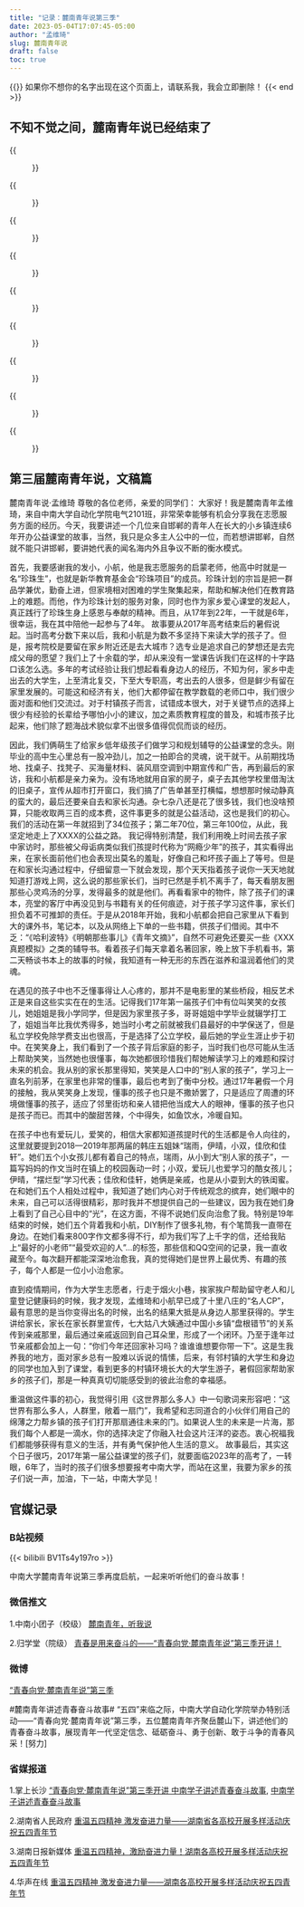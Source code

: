 ```yaml
---
title: "记录：麓南青年说第三季"
date: 2023-05-04T17:07:45-05:00
author: "孟维琦"
slug: 麓南青年说
draft: false
toc: true
---
```


{{<block class="caution" >}}
如果你不想你的名字出现在这个页面上，请联系我，我会立即删除！
{{< end >}}

## 不知不觉之间，麓南青年说已经结束了

<div class="row">
<div class="col-12 col-md-6 col-lg-4 item">
{{<figure src="/image/麓南青年说/1.jpg">}}
</div>

<div class="col-12 col-md-6 col-lg-4 item">
{{<figure src="/image/麓南青年说/2.jpg">}}
</div>

<div class="col-12 col-md-6 col-lg-4 item">
{{<figure src="/image/麓南青年说/3.jpg">}}
</div>

<div class="col-12 col-md-6 col-lg-4 item">
{{<figure src="/image/麓南青年说/4.jpg">}}
</div>

<div class="col-12 col-md-6 col-lg-4 item">
{{<figure src="/image/麓南青年说/5.jpg">}}
</div>

<div class="col-12 col-md-6 col-lg-4 item">
{{<figure src="/image/麓南青年说/6.jpg">}}
</div>

<div class="col-12 col-md-6 col-lg-4 item">
{{<figure src="/image/麓南青年说/7.jpg">}}
</div>

<div class="col-12 col-md-6 col-lg-4 item">
{{<figure src="/image/麓南青年说/8.jpg">}}
</div>

<div class="col-12 col-md-6 col-lg-4 item">
{{<figure src="/image/麓南青年说/9.jpg">}}
</div>
</div>


## 第三届麓南青年说，文稿篇

麓南青年说·孟维琦
尊敬的各位老师，亲爱的同学们：
大家好！我是麓南青年孟维琦，来自中南大学自动化学院电气2101班，非常荣幸能够有机会分享我在志愿服务方面的经历。今天，我要讲述一个几位来自邯郸的青年人在长大的小乡镇连续6年开办公益课堂的故事，当然，我只是众多主人公中的一位，而若想讲邯郸，自然就不能只讲邯郸，要讲她代表的闻名海内外且争议不断的衡水模式。

首先，我要感谢我的发小，小航，他是我志愿服务的启蒙老师，他高中时就是一名“珍珠生”，也就是新华教育基金会“珍珠项目”的成员。珍珠计划的宗旨是把一群品学兼优，勤奋上进，但家境相对困难的学生聚集起来，帮助和解决他们在教育路上的难题。而他，作为珍珠计划的服务对象，同时也作为家乡爱心课堂的发起人，真正践行了珍珠生身上感恩与奉献的精神。而且，从17年到22年，一干就是6年，很幸运，我在其中陪他一起参与了4年。
故事要从2017年高考结束后的暑假说起。当时高考分数下来以后，我和小航是为数不多坚持下来读大学的孩子了。但是，报考院校是要留在家乡附近还是去大城市？选专业是追求自己的梦想还是去完成父母的愿望？我们上了十余载的学，却从来没有一堂课告诉我们在这样的十字路口该怎么选。多年的考试经验让我们想起看看身边人的经历，不知为何，家乡中走出去的大学生，上至清北复交，下至大专职高，考出去的人很多，但是鲜少有留在家里发展的。可能这和经济有关，他们大都停留在教学数载的老师口中，我们很少面对面和他们交流过。对于村镇孩子而言，试错成本很大，对于关键节点的选择上很少有经验的长辈给予哪怕小小的建议，加之素质教育程度的普及，和城市孩子比起来，他们除了题海战术貌似拿不出很多值得侃侃而谈的经历。 

因此，我们俩萌生了给家乡低年级孩子们做学习和规划辅导的公益课堂的念头。刚毕业的高中生心里总有一股冲劲儿，加之一拍即合的灵魂，说干就干。从前期找场地、找桌子、找凳子、买海量材料、装风扇空调到中期宣传和广告，再到最后的家访，我和小航都是亲力亲为。没有场地就用自家的房子，桌子去其他学校里借淘汰的旧桌子，宣传从超市打开窗口，我们搞了广告单甚至打横幅，想想那时候动静真的蛮大的，最后还要亲自去和家长沟通。杂七杂八还是花了很多钱，我们也没啥预算，只能收取两三百的成本费，这件事更多的就是公益活动，这也是我们的初心。我们的活动在第一年就招到了34位孩子；第二年70位，第三年100位，从此，我坚定地走上了XXXX的公益之路。
我记得特别清楚，我们利用晚上时间去孩子家中家访时，那些被父母诟病类似我们孩提时代称为“网瘾少年”的孩子，其实看得出来，在家长面前他们也会表现出莫名的羞耻，好像自己和坏孩子画上了等号。但是在和家长沟通过程中，仔细留意一下就会发现，那个天天指着孩子说你一天天地就知道打游戏上网，这么说的那些家长们，当时已然是手机不离手了，每天看朋友圈那些心灵鸡汤的分享，发得最多的就是他们。再看看家中的物件，除了孩子们的课本，亮堂的客厅中再没见到与书籍有关的任何痕迹，对于孩子学习这件事，家长们担负着不可推卸的责任。于是从2018年开始，我和小航都会把自己家里从下看到大的课外书，笔记本，以及从网络上下单的一些书籍，供孩子们借阅。其中不乏：“《哈利波特》《明朝那些事儿》《青年文摘》”，自然不可避免还要买一些《XXX真题模拟》之类的辅导书。看着孩子们每天拿着名著回家，晚上放下手机看书，第二天畅谈书本上的故事的时候，我知道有一种无形的东西在滋养和温润着他们的灵魂。

在遇见的孩子中也不乏懂事得让人心疼的，那并不是电影里的某些桥段，相反艺术正是来自这些实实在在的生活。记得我们17年第一届孩子们中有位叫笑笑的女孩儿，她姐姐是我小学同学，但是因为家里孩子多，哥哥姐姐中学毕业就辍学打工了，姐姐当年比我优秀得多，她当时小考之前就被我们县最好的中学保送了，但是私立学校免除学费支出也很高，于是选择了公立学校，最后她的学业生涯止步于初中。在笑笑身上，我们看到了一个孩子背后家庭的影子，当时我们也尽可能从生活上帮助笑笑，当然她也很懂事，每次她都很珍惜我们帮她解读学习上的难题和探讨未来的机会。我从别的家长那里得知，笑笑是人口中的“别人家的孩子”，学习上一直名列前茅，在家里也非常的懂事，最后也考到了衡中分校。通过17年暑假一个月的接触，我从笑笑身上发现，懂事的孩子也只是不撒娇罢了，只是适应了周遭的环境做懂事的孩子，适应了邻里街坊和亲人错把他当成大人的眼神，懂事的孩子也只是孩子而已。而其中的酸甜苦辣，个中得失，如鱼饮水，冷暖自知。 

在孩子中也有爱玩儿，爱笑的，相信大家都知道孩提时代的生活都是令人向往的，这里就要提到2018—2019年那两届的韩庄五姐妹“瑞雨，伊晴，小双，佳欣和佳轩”。她们五个小女孩儿都有着自己的特点，瑞雨，从小到大“别人家的孩子”，一篇写妈妈的作文当时在镇上的校园轰动一时；小双，爱玩儿也爱学习的酷女孩儿；伊晴，“摆烂型”学习代表；佳欣和佳轩，她俩是亲戚，也是从小耍到大的铁闺蜜。在和她们五个人相处过程中，我知道了她们内心对于传统观念的摈弃，她们眼中的未来，自己可以活得很精彩，那时我并不想提供自己的一些建议，因为我在她们身上看到了自己心目中的“光”，在这方面，不得不说她们反向治愈了我。特别是19年结束的时候，她们五个背着我和小航，DIY制作了很多礼物，有个笔筒我一直带在身边。在她们看来800字作文都多得不行，却为我们写了上千字的信，还给我贴上“最好的小老师”“最受欢迎的人”…的标签，那些信和QQ空间的记录，我一直收藏至今。每次翻开都能深深地治愈我，真的觉得她们是世界上最优秀、有趣的孩子，每个人都是一位小小治愈家。 

直到疫情期间，作为大学生志愿者，行走于烟火小巷，挨家挨户帮助留守老人和儿童登记健康码的时候，我才发现，孟维琦和小航早已成了十里八庄的“名人CP”，最有意思的是当你变得出名的时候，出名的结果大抵是从身边人那里获得的。学生讲给家长，家长在家长群里宣传，七大姑八大姨通过中国小乡镇“盘根错节”的关系传到亲戚那里，最后通过亲戚返回到自己耳朵里，形成了一个闭环。乃至于逢年过节亲戚都会加上一句：“你们今年还回家补习吗？谁谁谁想要你带一下”。这是生我养我的地方，面对家乡总有一股难以诉说的情愫，后来，有邻村镇的大学生和身边的同学也加入到了课堂，看到更多的村镇环境长大的大学生游子，暑假回家帮助家乡的孩子们，那是一种真真切切能感受到的彼此治愈的幸福感。

重温做这件事的初心，我觉得引用《这世界那么多人》中一句歌词来形容吧：“这世界有那么多人，人群里，敞着一扇门”，我希望和志同道合的小伙伴们用自己的绵薄之力帮乡镇的孩子们打开那扇通往未来的门。如果说人生的未来是一片海，那我们每个人都是一滴水，你的选择决定了你融入社会这片汪洋的姿态。衷心祝福我们都能够获得有意义的生活，并有勇气保护他人生活的意义。
故事最后，其实这个日子很巧，2017年第一届公益课堂的孩子们，就要面临2023年的高考了，一转眼，6年了，当时的孩子们很多想要报考中南大学，而站在这里，我要为家乡的孩子们说一声，加油，下一站，中南大学见！


## 官媒记录

### B站视频
{{< bilibili BV1Ts4y197ro >}}

中南大学麓南青年说第三季再度启航，一起来听听他们的奋斗故事！

### 微信推文

1.中南小团子（校级）
[麓南青年，听我说](https://mp.weixin.qq.com/s/egPUR7i6KYMNTl4Hp4W4Rg)

2.归学堂（院级）
[青春是用来奋斗的——“青春向党·麓南青年说”第三季开讲！](https://mp.weixin.qq.com/s/PEg8n-WASts-eVd9_S1F8A)

### 微博

[“青春向党·麓南青年说”第三季](https://weibo.com/1871765890/MF10TadOc)

#麓南青年讲述青春奋斗故事# “五四”来临之际，中南大学自动化学院举办特别活动——“青春向党·麓南青年说”第三季，五位麓南青年齐聚岳麓山下，讲述他们的青春奋斗故事，展现青年一代坚定信念、砥砺奋斗、勇于创新、敢于斗争的青春风采！[努力]

### 省媒报道

1.掌上长沙
[“青春向党·麓南青年说”第三季开讲 中南学子讲述青春奋斗故事](https://www.icswb.com/h/100104/20230504/812654_m.html),
[中南学子讲述青春奋斗故事](https://m.baidu.com/video/page?pd=video_page&nid=4182390573286536288&sign=3013284685766079933&word=%E6%B9%96%E5%8D%97%E6%97%A5%E6%8A%A5+%E9%BA%93%E5%8D%97%E9%9D%92%E5%B9%B4%E8%AF%B4&oword=%E6%B9%96%E5%8D%97%E6%97%A5%E6%8A%A5+%E9%BA%93%E5%8D%97%E9%9D%92%E5%B9%B4%E8%AF%B4&atn=index&frsrcid=48304&ext=%7B%22jsy%22%3A1%7D&top=%7B%22sfhs%22%3A1%2C%22_hold%22%3A2%7D&fr0=A&fr1=A&ms=1&lid=7842458644560695384&referlid=7842458644560695384&frorder=8&_t=1683211457007)

2.湖南省人民政府
[重温五四精神 激发奋进力量——湖南省各高校开展多样活动庆祝五四青年节](http://www.hunan.gov.cn/hnszf/hnyw/zwdt/202305/t20230505_29329069.html)

3.湖南日报新媒体
[重温五四精神，激励奋进力量！湖南各高校开展多样活动庆祝五四青年节](https://m.voc.com.cn/xhn/news/202305/17994563.html)

4.华声在线
[重温五四精神 激发奋进力量——湖南各高校开展多样活动庆祝五四青年节](https://hunan.voc.com.cn/article/202305/202305050714337508.html)







